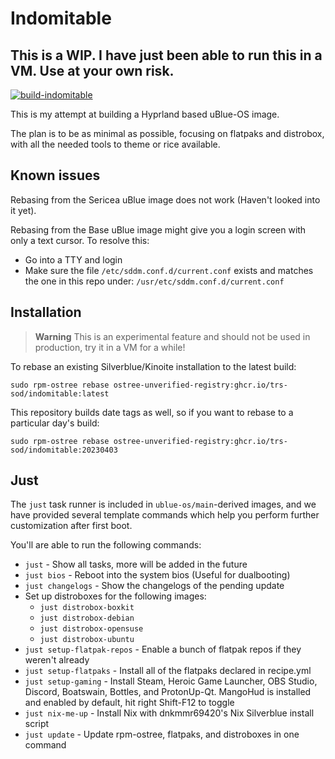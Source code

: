 # Indomitable

## This is a WIP. I have just been able to run this in a VM. Use at your own risk.

[![build-indomitable](https://github.com/trs-sod/indomitable/actions/workflows/build.yml/badge.svg)](https://github.com/trs-sod/indomitable/actions/workflows/build.yml)

This is my attempt at building a Hyprland based uBlue-OS image. 

The plan is to be as minimal as possible, focusing on flatpaks and distrobox, with all the needed tools to theme or rice available. 


## Known issues

Rebasing from the Sericea uBlue image does not work (Haven't looked into it yet).

Rebasing from the Base uBlue image might give you a login screen with only a text cursor. To resolve this:

 - Go into a TTY and login
 - Make sure the file `/etc/sddm.conf.d/current.conf` exists and matches the one in this repo under: `/usr/etc/sddm.conf.d/current.conf`


## Installation

> **Warning**
> This is an experimental feature and should not be used in production, try it in a VM for a while!

To rebase an existing Silverblue/Kinoite installation to the latest build:

```
sudo rpm-ostree rebase ostree-unverified-registry:ghcr.io/trs-sod/indomitable:latest
```

This repository builds date tags as well, so if you want to rebase to a particular day's build:

```
sudo rpm-ostree rebase ostree-unverified-registry:ghcr.io/trs-sod/indomitable:20230403
```


## Just

The `just` task runner is included in `ublue-os/main`-derived images, and we have provided several template commands which help you perform further customization after first boot.

You'll are able to run the following commands:

- `just` - Show all tasks, more will be added in the future
- `just bios` - Reboot into the system bios (Useful for dualbooting)
- `just changelogs` - Show the changelogs of the pending update
- Set up distroboxes for the following images:
  - `just distrobox-boxkit`
  - `just distrobox-debian`
  - `just distrobox-opensuse`
  - `just distrobox-ubuntu`
- `just setup-flatpak-repos` - Enable a bunch of flatpak repos if they weren't already
- `just setup-flatpaks` - Install all of the flatpaks declared in recipe.yml
- `just setup-gaming` - Install Steam, Heroic Game Launcher, OBS Studio, Discord, Boatswain, Bottles, and ProtonUp-Qt. MangoHud is installed and enabled by default, hit right Shift-F12 to toggle
- `just nix-me-up` - Install Nix with dnkmmr69420's Nix Silverblue install script
- `just update` - Update rpm-ostree, flatpaks, and distroboxes in one command
